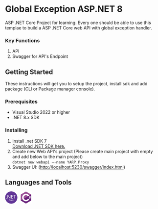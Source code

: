 # Global Exception ASP.NET 8
ASP .NET Core Project for learning. Every one should be able to use this templae to build a ASP .NET Core web API with global exception handler.

### Key Functions 
1. API
2. Swagger for API's Endpoint

## Getting Started
These instructions will get you to setup the project, install sdk and add package (CLI or Package manager console).

### Prerequisites
- Visual Studio 2022 or higher 
- .NET 8.x SDK 

### Installing
1.  Install .net SDK 7<br>
[Download .NET SDK here.](https://dotnet.microsoft.com/en-us/download/visual-studio-sdks)
2.  Create new Web API's project (Please create main project with empty and add below to the main project)<br>
`dotnet new webapi –-name YARP.Proxy`<br>
3. Swagger UI: ([http://localhost:5230/swagger/index.html](http://localhost:5250/swagger/index.html))
## Languages and Tools
<div>
  <img src="https://github.com/devicons/devicon/blob/master/icons/dotnetcore/dotnetcore-original.svg" title="dotnet core" alt="dotnet core" width="40" height="40"/>&nbsp;
  <img src="https://github.com/devicons/devicon/blob/master/icons/csharp/csharp-original.svg" title="csharp" alt="csharp" width="40" height="40"/>&nbsp;
</div>
